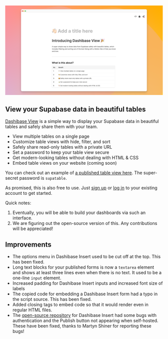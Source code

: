 ![Dashibase View](../assets/dashibase-view.png)

## View your Supabase data in beautiful tables

[Dashibase View](https://dashibase.com/view) is a simple way to display your Supabase data in beautiful tables and safely share them with your team.

- View multiple tables on a single page
- Customize table views with hide, filter, and sort
- Safely share read-only tables with a private URL
- Set a password to keep your table view secure
- Get modern-looking tables without dealing with HTML & CSS
- Embed table views on your website (coming soon)

You can check out an example of [a published table view here](https://insert-dev.dashibase.com/t/9cf9616d-bea5-40af-abaa-6112e010e1a7). The super-secret password is `supatable`.

As promised, this is also free to use. Just [sign up](https://dashibase.com/view) or [log in](https://insert.dashibase.com/) to your existing account to get started. 

Quick notes:

1. Eventually, you will be able to build your dashboards via such an interface.
2. We are figuring out the open-source version of this. Any contributions will be appreciated!

## Improvements

- The options menu in Dashibase Insert used to be cut off at the top. This has been fixed. 
- Long text blocks for your published forms is now a `textarea` element and shows at least three lines even when there is no text. It used to be a one-line `input` element.
- Increased padding for Dashibase Insert inputs and increased font size of labels
- The copied code for embedding a Dashibase Insert form had a typo in the script source. This has been fixed.
- Added closing tags to embed code so that it would render even in regular HTML files.
- The [open-source repository](https://github.com/dashibase/dashibase-insert) for Dashibase Insert had some bugs with authentication and the Publish button not appearing when self-hosted. These have been fixed, thanks to Martyn Shiner for reporting these bugs! 
